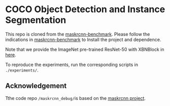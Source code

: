 # COCO Object Detection and Instance Segmentation 

This repo is cloned from the [maskrcnn-benchmark](https://github.com/facebookresearch/maskrcnn-benchmark). Please follow the indications in  [maskrcnn-benchmark](https://github.com/facebookresearch/maskrcnn-benchmark) to Install the project and dependence. 



 Note that we provide the ImageNet pre-trained ResNet-50 with XBNBlock in [here](https://drive.google.com/file/d/1xqGsCDD4Y_rv6PjTtACAs8D918fjUT55/view?usp=sharing).

To reproduce the experiments, run the corresponding scripts in `./experiments/`.



## Acknowledgement

Tthe code repo `/maskrcnn_debug/`is based on the [maskrcnn project](https://github.com/facebookresearch/maskrcnn-benchmark).



